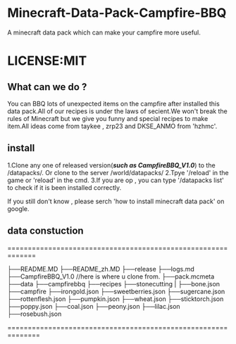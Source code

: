 # Minecraft-Data-Pack-Campfire-BBQ
A minecraft data pack which can make your campfire more useful.

# LICENSE:MIT

## What can we do ?
You can BBQ lots of unexpected items on the campfire after installed this data pack.All of our recipes is under the laws of secient.We won't break the rules of Minecraft but we give you funny and special recipes to make item.All ideas come from taykee , zrp23 and DKSE_ANMO from 'hzhmc'.

## install
1.Clone any one of released version(***such as CampfireBBQ_V1.0***) to the /datapacks/.
  Or clone to the server /world/datapacks/
2.Tpye '/reload' in the game or 'reload' in the cmd.
3.If you are op , you can type '/datapacks list' to check if it is been installed correctly.

If you still don't know , please serch 'how to install minecraft data pack' on google.

## data constuction 

=============================================================

├──README.MD
├──README_zh.MD
├──release
    ├──logs.md
    ├──CampfireBBQ_V1.0  //here is where u clone from.
        ├──pack.mcmeta
        ├──data
            ├──campfirebbq
                ├──recipes
                    ├──stonecutting
                    |   ├──bone.json
                    ├──campfire
                        ├──irongold.json
                        ├──sweetberries.json
                        ├──sugercane.json
                        ├──rottenflesh.json
                        ├──pumpkin.json
                        ├──wheat.json
                        ├──sticktorch.json
                        ├──poppy.json
                        ├──coal.json
                        ├──peony.json
                        ├──lilac.json
                        ├──rosebush.json
                        
==============================================================


## 
